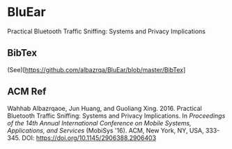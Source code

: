 # BluEar
 Practical Bluetooth Traffic Sniffing: Systems and Privacy Implications


BibTex
-------
(See)[https://github.com/albazrqa/BluEar/blob/master/BibTex]

ACM Ref
-------
Wahhab Albazrqaoe, Jun Huang, and Guoliang Xing. 2016. Practical Bluetooth Traffic Sniffing: Systems and Privacy Implications.  In <em>Proceedings of the 14th Annual International Conference on Mobile Systems, Applications, and Services</em> (MobiSys '16). ACM, New York, NY, USA,  333-345. DOI: https://doi.org/10.1145/2906388.2906403
